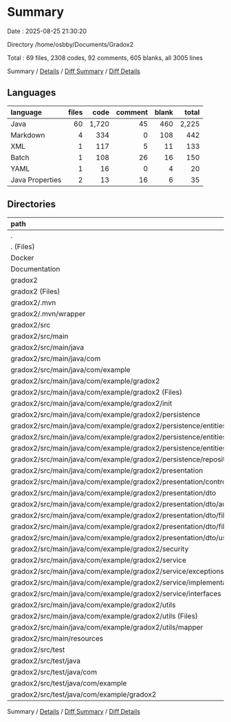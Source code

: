 # Summary

Date : 2025-08-25 21:30:20

Directory /home/osbby/Documents/Gradox2

Total : 69 files,  2308 codes, 92 comments, 605 blanks, all 3005 lines

Summary / [Details](details.md) / [Diff Summary](diff.md) / [Diff Details](diff-details.md)

## Languages
| language | files | code | comment | blank | total |
| :--- | ---: | ---: | ---: | ---: | ---: |
| Java | 60 | 1,720 | 45 | 460 | 2,225 |
| Markdown | 4 | 334 | 0 | 108 | 442 |
| XML | 1 | 117 | 5 | 11 | 133 |
| Batch | 1 | 108 | 26 | 16 | 150 |
| YAML | 1 | 16 | 0 | 4 | 20 |
| Java Properties | 2 | 13 | 16 | 6 | 35 |

## Directories
| path | files | code | comment | blank | total |
| :--- | ---: | ---: | ---: | ---: | ---: |
| . | 69 | 2,308 | 92 | 605 | 3,005 |
| . (Files) | 1 | 102 | 0 | 63 | 165 |
| Docker | 1 | 16 | 0 | 4 | 20 |
| Documentation | 3 | 232 | 0 | 45 | 277 |
| gradox2 | 64 | 1,958 | 92 | 493 | 2,543 |
| gradox2 (Files) | 2 | 225 | 31 | 27 | 283 |
| gradox2/.mvn | 1 | 3 | 16 | 1 | 20 |
| gradox2/.mvn/wrapper | 1 | 3 | 16 | 1 | 20 |
| gradox2/src | 61 | 1,730 | 45 | 465 | 2,240 |
| gradox2/src/main | 60 | 1,721 | 45 | 460 | 2,226 |
| gradox2/src/main/java | 59 | 1,711 | 45 | 455 | 2,211 |
| gradox2/src/main/java/com | 59 | 1,711 | 45 | 455 | 2,211 |
| gradox2/src/main/java/com/example | 59 | 1,711 | 45 | 455 | 2,211 |
| gradox2/src/main/java/com/example/gradox2 | 59 | 1,711 | 45 | 455 | 2,211 |
| gradox2/src/main/java/com/example/gradox2 (Files) | 1 | 9 | 0 | 5 | 14 |
| gradox2/src/main/java/com/example/gradox2/init | 1 | 285 | 2 | 33 | 320 |
| gradox2/src/main/java/com/example/gradox2/persistence | 23 | 435 | 9 | 150 | 594 |
| gradox2/src/main/java/com/example/gradox2/persistence/entities | 17 | 370 | 5 | 118 | 493 |
| gradox2/src/main/java/com/example/gradox2/persistence/entities (Files) | 13 | 358 | 5 | 112 | 475 |
| gradox2/src/main/java/com/example/gradox2/persistence/entities/enums | 4 | 12 | 0 | 6 | 18 |
| gradox2/src/main/java/com/example/gradox2/persistence/repository | 6 | 65 | 4 | 32 | 101 |
| gradox2/src/main/java/com/example/gradox2/presentation | 16 | 352 | 3 | 98 | 453 |
| gradox2/src/main/java/com/example/gradox2/presentation/controller | 5 | 192 | 2 | 54 | 248 |
| gradox2/src/main/java/com/example/gradox2/presentation/dto | 11 | 160 | 1 | 44 | 205 |
| gradox2/src/main/java/com/example/gradox2/presentation/dto/auth | 4 | 44 | 0 | 12 | 56 |
| gradox2/src/main/java/com/example/gradox2/presentation/dto/fileProposal | 2 | 35 | 0 | 9 | 44 |
| gradox2/src/main/java/com/example/gradox2/presentation/dto/files | 2 | 36 | 1 | 11 | 48 |
| gradox2/src/main/java/com/example/gradox2/presentation/dto/users | 3 | 45 | 0 | 12 | 57 |
| gradox2/src/main/java/com/example/gradox2/security | 3 | 130 | 2 | 34 | 166 |
| gradox2/src/main/java/com/example/gradox2/service | 11 | 421 | 20 | 111 | 552 |
| gradox2/src/main/java/com/example/gradox2/service/exceptions | 3 | 27 | 0 | 13 | 40 |
| gradox2/src/main/java/com/example/gradox2/service/implementation | 4 | 348 | 20 | 79 | 447 |
| gradox2/src/main/java/com/example/gradox2/service/interfaces | 4 | 46 | 0 | 19 | 65 |
| gradox2/src/main/java/com/example/gradox2/utils | 4 | 79 | 9 | 24 | 112 |
| gradox2/src/main/java/com/example/gradox2/utils (Files) | 1 | 18 | 0 | 4 | 22 |
| gradox2/src/main/java/com/example/gradox2/utils/mapper | 3 | 61 | 9 | 20 | 90 |
| gradox2/src/main/resources | 1 | 10 | 0 | 5 | 15 |
| gradox2/src/test | 1 | 9 | 0 | 5 | 14 |
| gradox2/src/test/java | 1 | 9 | 0 | 5 | 14 |
| gradox2/src/test/java/com | 1 | 9 | 0 | 5 | 14 |
| gradox2/src/test/java/com/example | 1 | 9 | 0 | 5 | 14 |
| gradox2/src/test/java/com/example/gradox2 | 1 | 9 | 0 | 5 | 14 |

Summary / [Details](details.md) / [Diff Summary](diff.md) / [Diff Details](diff-details.md)